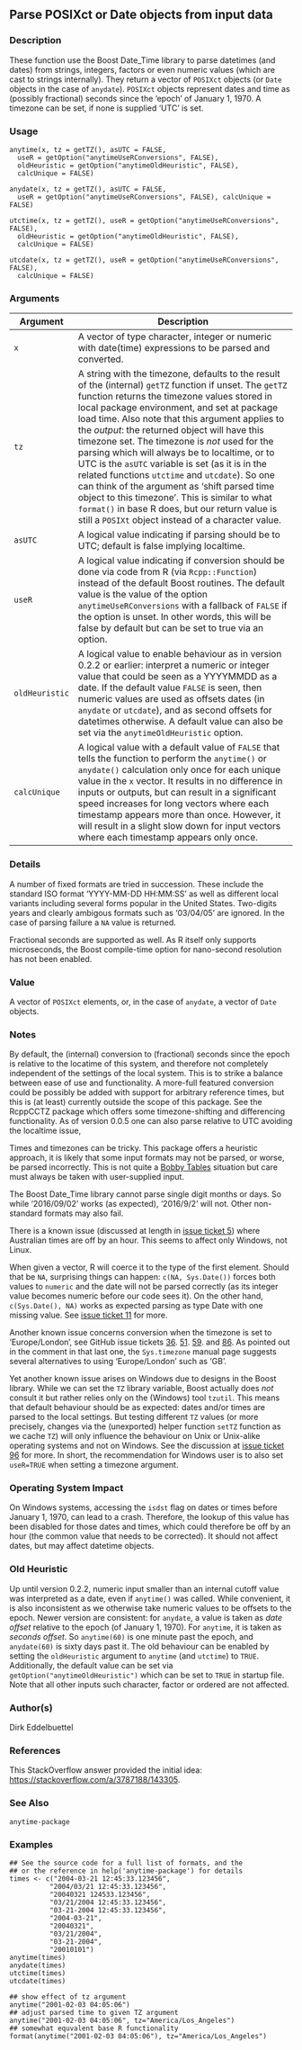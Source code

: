 ## Parse POSIXct or Date objects from input data

### Description

These function use the Boost Date\_Time library to parse datetimes (and
dates) from strings, integers, factors or even numeric values (which are
cast to strings internally). They return a vector of `POSIXct` objects
(or `Date` objects in the case of `anydate`). `POSIXct` objects
represent dates and time as (possibly fractional) seconds since the
‘epoch’ of January 1, 1970. A timezone can be set, if none is supplied
‘UTC’ is set.

### Usage

    anytime(x, tz = getTZ(), asUTC = FALSE,
      useR = getOption("anytimeUseRConversions", FALSE),
      oldHeuristic = getOption("anytimeOldHeuristic", FALSE),
      calcUnique = FALSE)
    
    anydate(x, tz = getTZ(), asUTC = FALSE,
      useR = getOption("anytimeUseRConversions", FALSE), calcUnique = FALSE)
    
    utctime(x, tz = getTZ(), useR = getOption("anytimeUseRConversions", FALSE),
      oldHeuristic = getOption("anytimeOldHeuristic", FALSE),
      calcUnique = FALSE)
    
    utcdate(x, tz = getTZ(), useR = getOption("anytimeUseRConversions", FALSE),
      calcUnique = FALSE)

### Arguments

| Argument       | Description                                                                                                                                                                                                                                                                                                                                                                                                                                                                                                                                                                                                                                                                                                                      |
| -------------- | -------------------------------------------------------------------------------------------------------------------------------------------------------------------------------------------------------------------------------------------------------------------------------------------------------------------------------------------------------------------------------------------------------------------------------------------------------------------------------------------------------------------------------------------------------------------------------------------------------------------------------------------------------------------------------------------------------------------------------- |
| `x`            | A vector of type character, integer or numeric with date(time) expressions to be parsed and converted.                                                                                                                                                                                                                                                                                                                                                                                                                                                                                                                                                                                                                           |
| `tz`           | A string with the timezone, defaults to the result of the (internal) `getTZ` function if unset. The `getTZ` function returns the timezone values stored in local package environment, and set at package load time. Also note that this argument applies to the *output*: the returned object will have this timezone set. The timezone is *not* used for the parsing which will always be to localtime, or to UTC is the `asUTC` variable is set (as it is in the related functions `utctime` and `utcdate`). So one can think of the argument as ‘shift parsed time object to this timezone’. This is similar to what `format()` in base R does, but our return value is still a `POSIXt` object instead of a character value. |
| `asUTC`        | A logical value indicating if parsing should be to UTC; default is false implying localtime.                                                                                                                                                                                                                                                                                                                                                                                                                                                                                                                                                                                                                                     |
| `useR`         | A logical value indicating if conversion should be done via code from R (via `Rcpp::Function`) instead of the default Boost routines. The default value is the value of the option `anytimeUseRConversions` with a fallback of `FALSE` if the option is unset. In other words, this will be false by default but can be set to true via an option.                                                                                                                                                                                                                                                                                                                                                                               |
| `oldHeuristic` | A logical value to enable behaviour as in version 0.2.2 or earlier: interpret a numeric or integer value that could be seen as a YYYYMMDD as a date. If the default value `FALSE` is seen, then numeric values are used as offsets dates (in `anydate` or `utcdate`), and as second offsets for datetimes otherwise. A default value can also be set via the `anytimeOldHeuristic` option.                                                                                                                                                                                                                                                                                                                                       |
| `calcUnique`   | A logical value with a default value of `FALSE` that tells the function to perform the `anytime()` or `anydate()` calculation only once for each unique value in the `x` vector. It results in no difference in inputs or outputs, but can result in a significant speed increases for long vectors where each timestamp appears more than once. However, it will result in a slight slow down for input vectors where each timestamp appears only once.                                                                                                                                                                                                                                                                         |

### Details

A number of fixed formats are tried in succession. These include the
standard ISO format ‘YYYY-MM-DD HH:MM:SS’ as well as different local
variants including several forms popular in the United States.
Two-digits years and clearly ambigous formats such as ‘03/04/05’ are
ignored. In the case of parsing failure a `NA` value is returned.

Fractional seconds are supported as well. As R itself only supports
microseconds, the Boost compile-time option for nano-second resolution
has not been enabled.

### Value

A vector of `POSIXct` elements, or, in the case of `anydate`, a vector
of `Date` objects.

### Notes

By default, the (internal) conversion to (fractional) seconds since the
epoch is relative to the locatime of this system, and therefore not
completely independent of the settings of the local system. This is to
strike a balance between ease of use and functionality. A more-full
featured conversion could be possibly be added with support for
arbitrary reference times, but this is (at least) currently outside the
scope of this package. See the <span class="pkg">RcppCCTZ</span> package
which offers some timezone-shifting and differencing functionality. As
of version 0.0.5 one can also parse relative to UTC avoiding the
localtime issue,

Times and timezones can be tricky. This package offers a heuristic
approach, it is likely that some input formats may not be parsed, or
worse, be parsed incorrectly. This is not quite a [Bobby
Tables](https://xkcd.com/327/) situation but care must always be taken
with user-supplied input.

The Boost Date\_Time library cannot parse single digit months or days.
So while ‘2016/09/02’ works (as expected), ‘2016/9/2’ will not. Other
non-standard formats may also fail.

There is a known issue (discussed at length in [issue ticket
5](https://github.com/eddelbuettel/anytime/issues/5)) where Australian
times are off by an hour. This seems to affect only Windows, not Linux.

When given a vector, R will coerce it to the type of the first element.
Should that be `NA`, surprising things can happen: `c(NA, Sys.Date())`
forces both values to `numeric` and the date will not be parsed
correctly (as its integer value becomes numeric before our code sees
it). On the other hand, `c(Sys.Date(), NA)` works as expected parsing as
type Date with one missing value. See [issue ticket
11](https://github.com/eddelbuettel/anytime/issues/11) for more.

Another known issue concerns conversion when the timezone is set to
‘Europe/London’, see GitHub issue tickets
[36](https://github.com/eddelbuettel/anytime/issues/36).
[51](https://github.com/eddelbuettel/anytime/issues/51).
[59](https://github.com/eddelbuettel/anytime/issues/59). and
[86](https://github.com/eddelbuettel/anytime/issues/86). As pointed out
in the comment in that last one, the `Sys.timezone` manual page suggests
several alternatives to using ‘Europe/London’ such as ‘GB’.

Yet another known issue arises on Windows due to designs in the Boost
library. While we can set the `TZ` library variable, Boost actually does
*not* consult it but rather relies only on the (Windows) tool `tzutil`.
This means that default behaviour should be as expected: dates and/or
times are parsed to the local settings. But testing different `TZ`
values (or more precisely, changes via the (unexported) helper function
`setTZ` function as we cache `TZ`) will only influence the behaviour on
Unix or Unix-alike operating systems and not on Windows. See the
discussion at [issue ticket
96](https://github.com/eddelbuettel/anytime/issues/96) for more. In
short, the recommendation for Windows user is to also set `useR=TRUE`
when setting a timezone argument.

### Operating System Impact

On Windows systems, accessing the `isdst` flag on dates or times before
January 1, 1970, can lead to a crash. Therefore, the lookup of this
value has been disabled for those dates and times, which could therefore
be off by an hour (the common value that needs to be corrected). It
should not affect dates, but may affect datetime objects.

### Old Heuristic

Up until version 0.2.2, numeric input smaller than an internal cutoff
value was interpreted as a date, even if `anytime()` was called. While
convenient, it is also inconsistent as we otherwise take numeric values
to be offsets to the epoch. Newer version are consistent: for `anydate`,
a value is taken as *date offset* relative to the epoch (of January 1,
1970). For `anytime`, it is taken as *seconds offset*. So `anytime(60)`
is one minute past the epoch, and `anydate(60)` is sixty days past it.
The old behaviour can be enabled by setting the `oldHeuristic` argument
to `anytime` (and `utctime`) to `TRUE`. Additionally, the default value
can be set via `getOption("anytimeOldHeuristic")` which can be set to
`TRUE` in startup file. Note that all other inputs such character,
factor or ordered are not affected.

### Author(s)

Dirk Eddelbuettel

### References

This StackOverflow answer provided the initial idea:
<https://stackoverflow.com/a/3787188/143305>.

### See Also

`anytime-package`

### Examples

    ## See the source code for a full list of formats, and the
    ## or the reference in help('anytime-package') for details
    times <- c("2004-03-21 12:45:33.123456",
              "2004/03/21 12:45:33.123456",
              "20040321 124533.123456",
              "03/21/2004 12:45:33.123456",
              "03-21-2004 12:45:33.123456",
              "2004-03-21",
              "20040321",
              "03/21/2004",
              "03-21-2004",
              "20010101")
    anytime(times)
    anydate(times)
    utctime(times)
    utcdate(times)
    
    ## show effect of tz argument
    anytime("2001-02-03 04:05:06")
    ## adjust parsed time to given TZ argument
    anytime("2001-02-03 04:05:06", tz="America/Los_Angeles")
    ## somewhat equvalent base R functionality
    format(anytime("2001-02-03 04:05:06"), tz="America/Los_Angeles")
